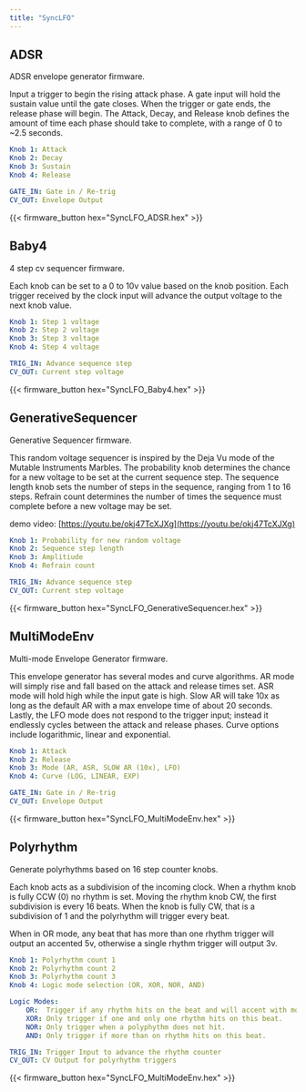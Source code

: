 ```yaml
---
title: "SyncLFO"
---
```


## ADSR

ADSR envelope generator firmware.

Input a trigger
to begin the rising attack phase. A gate input will hold the sustain value
until the gate closes. When the trigger or gate ends, the release phase will
begin. The Attack, Decay, and Release knob defines the amount of time each
phase should take to complete, with a range of 0 to ~2.5 seconds.

```yaml
Knob 1: Attack
Knob 2: Decay
Knob 3: Sustain
Knob 4: Release

GATE_IN: Gate in / Re-trig
CV_OUT: Envelope Output
```

{{< firmware_button hex="SyncLFO_ADSR.hex" >}}

## Baby4

4 step cv sequencer firmware.

Each knob can be set to
a 0 to 10v value based on the knob position. Each trigger received by the
clock input will advance the output voltage to the next knob value.

```yaml
Knob 1: Step 1 voltage
Knob 2: Step 2 voltage
Knob 3: Step 3 voltage
Knob 4: Step 4 voltage

TRIG_IN: Advance sequence step
CV_OUT: Current step voltage
```

{{< firmware_button hex="SyncLFO_Baby4.hex" >}}

## GenerativeSequencer

Generative Sequencer firmware.

This random voltage
sequencer is inspired by the Deja Vu mode of the Mutable Instruments Marbles.
The probability knob determines the chance for a new voltage to be set at the
current sequence step. The sequence length knob sets the number of steps
in the sequence, ranging from 1 to 16 steps. Refrain count determines the
number of times the sequence must complete before a new voltage may be set.

demo video: [https://youtu.be/okj47TcXJXg](https://youtu.be/okj47TcXJXg)

```yaml
Knob 1: Probability for new random voltage
Knob 2: Sequence step length
Knob 3: Amplitiude
Knob 4: Refrain count

TRIG_IN: Advance sequence step
CV_OUT: Current step voltage
```

{{< firmware_button hex="SyncLFO_GenerativeSequencer.hex" >}}

## MultiModeEnv

Multi-mode Envelope Generator firmware.

This envelope generator has several modes and curve algorithms. AR mode will
simply rise and fall based on the attack and release times set. ASR mode will
hold high while the input gate is high. Slow AR will take 10x as long as the
default AR with a max envelope time of about 20 seconds. Lastly, the LFO mode
does not respond to the trigger input; instead it endlessly cycles between the
attack and release phases. Curve options include logarithmic, linear and
exponential.

```yaml
Knob 1: Attack
Knob 2: Release
Knob 3: Mode (AR, ASR, SLOW AR (10x), LFO)
Knob 4: Curve (LOG, LINEAR, EXP)

GATE_IN: Gate in / Re-trig
CV_OUT: Envelope Output
```

{{< firmware_button hex="SyncLFO_MultiModeEnv.hex" >}}

## Polyrhythm

Generate polyrhythms based on 16 step counter knobs.

Each knob acts as a subdivision of the incoming clock. When a rhythm knob
is fully CCW (0) no rhythm is set. Moving the rhythm knob CW, the first
subdivision is every 16 beats. When the knob is fully CW, that is a
subdivision of 1 and the polyrhythm will trigger every beat.

When in OR mode, any beat that has more than one rhythm trigger will output
an accented 5v, otherwise a single rhythm trigger will output 3v.

```yaml
Knob 1: Polyrhythm count 1
Knob 2: Polyrhythm count 2
Knob 3: Polyrhythm count 3
Knob 4: Logic mode selection (OR, XOR, NOR, AND)

Logic Modes:
    OR:  Trigger if any rhythm hits on the beat and will accent with more than one hit.
    XOR: Only trigger if one and only one rhythm hits on this beat.
    NOR: Only trigger when a polyphythm does not hit.
    AND: Only trigger if more than on rhythm hits on this beat.

TRIG_IN: Trigger Input to advance the rhythm counter
CV_OUT: CV Output for polyrhythm triggers
```

{{< firmware_button hex="SyncLFO_MultiModeEnv.hex" >}}
